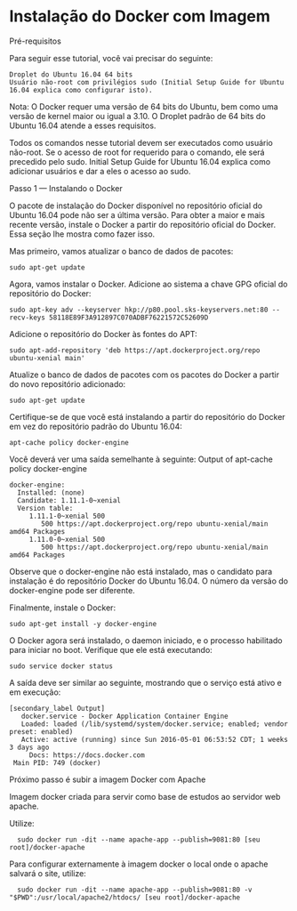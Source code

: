 # Instalação do Docker com Imagem

Pré-requisitos

Para seguir esse tutorial, você vai precisar do seguinte:

    Droplet do Ubuntu 16.04 64 bits
    Usuário não-root com privilégios sudo (Initial Setup Guide for Ubuntu 16.04 explica como configurar isto).

Nota: O Docker requer uma versão de 64 bits do Ubuntu, bem como uma versão de kernel maior ou igual a 3.10. O Droplet padrão de 64 bits do Ubuntu 16.04 atende a esses requisitos.

Todos os comandos nesse tutorial devem ser executados como usuário não-root. Se o acesso de root for requerido para o comando, ele será precedido pelo sudo. Initial Setup Guide for Ubuntu 16.04 explica como adicionar usuários e dar a eles o acesso ao sudo.

Passo 1 — Instalando o Docker

O pacote de instalação do Docker disponível no repositório oficial do Ubuntu 16.04 pode não ser a última versão. Para obter a maior e mais recente versão, instale o Docker a partir do repositório oficial do Docker. Essa seção lhe mostra como fazer isso.

Mas primeiro, vamos atualizar o banco de dados de pacotes:

    sudo apt-get update

Agora, vamos instalar o Docker. Adicione ao sistema a chave GPG oficial do repositório do Docker:

    sudo apt-key adv --keyserver hkp://p80.pool.sks-keyservers.net:80 --recv-keys 58118E89F3A912897C070ADBF76221572C52609D

Adicione o repositório do Docker às fontes do APT:

    sudo apt-add-repository 'deb https://apt.dockerproject.org/repo ubuntu-xenial main'

Atualize o banco de dados de pacotes com os pacotes do Docker a partir do novo repositório adicionado:

    sudo apt-get update

Certifique-se de que você está instalando a partir do repositório do Docker em vez do repositório padrão do Ubuntu 16.04:

    apt-cache policy docker-engine

Você deverá ver uma saída semelhante à seguinte:
Output of apt-cache policy docker-engine

    docker-engine:
      Installed: (none)
      Candidate: 1.11.1-0~xenial
      Version table:
         1.11.1-0~xenial 500
            500 https://apt.dockerproject.org/repo ubuntu-xenial/main amd64 Packages
         1.11.0-0~xenial 500
            500 https://apt.dockerproject.org/repo ubuntu-xenial/main amd64 Packages

Observe que o docker-engine não está instalado, mas o candidato para instalação é do repositório Docker do Ubuntu 16.04. O número da versão do docker-engine pode ser diferente.

Finalmente, instale o Docker:

    sudo apt-get install -y docker-engine

O Docker agora será instalado, o daemon iniciado, e o processo habilitado para iniciar no boot. Verifique que ele está executando:

    sudo service docker status

A saída deve ser similar ao seguinte, mostrando que o serviço está ativo e em execução:

    [secondary_label Output]
       docker.service - Docker Application Container Engine
       Loaded: loaded (/lib/systemd/system/docker.service; enabled; vendor preset: enabled)
       Active: active (running) since Sun 2016-05-01 06:53:52 CDT; 1 weeks 3 days ago
         Docs: https://docs.docker.com
     Main PID: 749 (docker)
 
Próximo passo é subir a imagem Docker com Apache

Imagem docker criada para servir como base de estudos ao servidor web apache.

Utilize:
             
      sudo docker run -dit --name apache-app --publish=9081:80 [seu root]/docker-apache

Para configurar externamente à imagem docker o local onde o apache salvará o site, utilize:

      sudo docker run -dit --name apache-app --publish=9081:80 -v "$PWD":/usr/local/apache2/htdocs/ [seu root]/docker-apache



